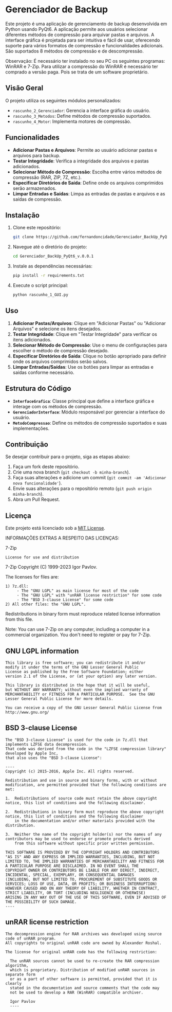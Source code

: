 # Gerenciador de Backup

Este projeto é uma aplicação de gerenciamento de backup desenvolvida em Python usando PyQt6. A aplicação permite aos usuários selecionar diferentes métodos de compressão para arquivar pastas e arquivos. A interface gráfica é projetada para ser intuitiva e fácil de usar, oferecendo suporte para vários formatos de compressão e funcionalidades adicionais. São suportados 8 métodos de compressão e de descompressão.

Observação: É necessário ter instalado no seu PC os seguintes programas: WinRAR e 7-Zip. Para utilizar a compressão do WinRAR é necessário ter comprado a versão paga. Pois se trata de um software proprietário.

## Visão Geral

O projeto utiliza os seguintes módulos personalizados:

- `rascunho_2_Gerenciador`: Gerencia a interface gráfica do usuário.
- `rascunho_3_Metodos`: Define métodos de compressão suportados.
- `rascunho_4_Motor`: Implementa motores de compressão.

## Funcionalidades

- **Adicionar Pastas e Arquivos**: Permite ao usuário adicionar pastas e arquivos para backup.
- **Testar Integridade**: Verifica a integridade dos arquivos e pastas adicionados.
- **Selecionar Método de Compressão**: Escolha entre vários métodos de compressão (RAR, ZIP, 7Z, etc.).
- **Especificar Diretórios de Saída**: Define onde os arquivos comprimidos serão armazenados.
- **Limpar Entradas e Saídas**: Limpa as entradas de pastas e arquivos e as saídas de compressão.

## Instalação

1. Clone este repositório:

   ```bash
   git clone https://github.com/fernandoncidade/Gerenciador_BackUp_PyQt6_v.0.0.1
   ```

2. Navegue até o diretório do projeto:

   ```bash
   cd Gerenciador_BackUp_PyQt6_v.0.0.1
   ```

3. Instale as dependências necessárias:

   ```bash
   pip install -r requirements.txt
   ```

4. Execute o script principal:

   ```bash
   python rascunho_1_GUI.py
   ```

## Uso

1. **Adicionar Pastas/Arquivos**: Clique em "Adicionar Pastas" ou "Adicionar Arquivos" e selecione os itens desejados.
2. **Testar Integridade**: Clique em "Testar Integridade" para verificar os itens adicionados.
3. **Selecionar Método de Compressão**: Use o menu de configurações para escolher o método de compressão desejado.
4. **Especificar Diretórios de Saída**: Clique no botão apropriado para definir onde os arquivos comprimidos serão salvos.
5. **Limpar Entradas/Saídas**: Use os botões para limpar as entradas e saídas conforme necessário.

## Estrutura do Código

- **`InterfaceGrafica`**: Classe principal que define a interface gráfica e interage com os métodos de compressão.
- **`GerenciadorInterface`**: Módulo responsável por gerenciar a interface do usuário.
- **`MetodoCompressao`**: Define os métodos de compressão suportados e suas implementações.

## Contribuição

Se desejar contribuir para o projeto, siga as etapas abaixo:

1. Faça um fork deste repositório.
2. Crie uma nova branch (`git checkout -b minha-branch`).
3. Faça suas alterações e adicione um commit (`git commit -am 'Adicionar nova funcionalidade'`).
4. Envie suas alterações para o repositório remoto (`git push origin minha-branch`).
5. Abra um Pull Request.

## Licença

Este projeto está licenciado sob a [MIT License](LICENSE).

INFORMAÇÕES EXTRAS A RESPEITO DAS LICENÇAS:

  7-Zip
  ~~~~~
  License for use and distribution
  ~~~~~~~~~~~~~~~~~~~~~~~~~~~~~~~~

  7-Zip Copyright (C) 1999-2023 Igor Pavlov.

  The licenses for files are:

    1) 7z.dll:
         - The "GNU LGPL" as main license for most of the code
         - The "GNU LGPL" with "unRAR license restriction" for some code
         - The "BSD 3-clause License" for some code
    2) All other files: the "GNU LGPL".

  Redistributions in binary form must reproduce related license information from this file.

  Note:
    You can use 7-Zip on any computer, including a computer in a commercial
    organization. You don't need to register or pay for 7-Zip.


  GNU LGPL information
  --------------------

    This library is free software; you can redistribute it and/or
    modify it under the terms of the GNU Lesser General Public
    License as published by the Free Software Foundation; either
    version 2.1 of the License, or (at your option) any later version.

    This library is distributed in the hope that it will be useful,
    but WITHOUT ANY WARRANTY; without even the implied warranty of
    MERCHANTABILITY or FITNESS FOR A PARTICULAR PURPOSE.  See the GNU
    Lesser General Public License for more details.

    You can receive a copy of the GNU Lesser General Public License from
    http://www.gnu.org/




  BSD 3-clause License
  --------------------

    The "BSD 3-clause License" is used for the code in 7z.dll that implements LZFSE data decompression.
    That code was derived from the code in the "LZFSE compression library" developed by Apple Inc,
    that also uses the "BSD 3-clause License":

    ----
    Copyright (c) 2015-2016, Apple Inc. All rights reserved.

    Redistribution and use in source and binary forms, with or without modification, are permitted provided that the following conditions are met:

    1.  Redistributions of source code must retain the above copyright notice, this list of conditions and the following disclaimer.

    2.  Redistributions in binary form must reproduce the above copyright notice, this list of conditions and the following disclaimer
        in the documentation and/or other materials provided with the distribution.

    3.  Neither the name of the copyright holder(s) nor the names of any contributors may be used to endorse or promote products derived
        from this software without specific prior written permission.

    THIS SOFTWARE IS PROVIDED BY THE COPYRIGHT HOLDERS AND CONTRIBUTORS "AS IS" AND ANY EXPRESS OR IMPLIED WARRANTIES, INCLUDING, BUT NOT
    LIMITED TO, THE IMPLIED WARRANTIES OF MERCHANTABILITY AND FITNESS FOR A PARTICULAR PURPOSE ARE DISCLAIMED. IN NO EVENT SHALL THE
    COPYRIGHT OWNER OR CONTRIBUTORS BE LIABLE FOR ANY DIRECT, INDIRECT, INCIDENTAL, SPECIAL, EXEMPLARY, OR CONSEQUENTIAL DAMAGES
    (INCLUDING, BUT NOT LIMITED TO, PROCUREMENT OF SUBSTITUTE GOODS OR SERVICES; LOSS OF USE, DATA, OR PROFITS; OR BUSINESS INTERRUPTION)
    HOWEVER CAUSED AND ON ANY THEORY OF LIABILITY, WHETHER IN CONTRACT, STRICT LIABILITY, OR TORT (INCLUDING NEGLIGENCE OR OTHERWISE)
    ARISING IN ANY WAY OUT OF THE USE OF THIS SOFTWARE, EVEN IF ADVISED OF THE POSSIBILITY OF SUCH DAMAGE.
    ----




  unRAR license restriction
  -------------------------

    The decompression engine for RAR archives was developed using source
    code of unRAR program.
    All copyrights to original unRAR code are owned by Alexander Roshal.

    The license for original unRAR code has the following restriction:

      The unRAR sources cannot be used to re-create the RAR compression algorithm,
      which is proprietary. Distribution of modified unRAR sources in separate form
      or as a part of other software is permitted, provided that it is clearly
      stated in the documentation and source comments that the code may
      not be used to develop a RAR (WinRAR) compatible archiver.
      
      Igor Pavlov
      ----
